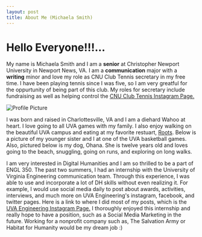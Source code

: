 ```yaml
---
layout: post
title: About Me (Michaela Smith)
---
```


# Hello Everyone!!!...
My name is Michaela Smith and I am a **senior** at Christopher Newport University in Newport News, VA. I am a **communication** major with a **writing** minor and love my role as CNU Club Tennis secretary in my free time. I have been playing tennis since I was five, so I am very greatful for the oppurtunity of being part of this club. My roles for secretary include fundraising as well as helping control the [CNU Club Tennis Instagram Page.](https://www.instagram.com/cnuclubtennis/)  

![Profile Picture](https://mmsi7.github.io/Mmsi7/images/Profile.jpeg) 

I was born and raised in Charlottesville, VA and I am a diehard Wahoo at heart. I love going to all UVA games with my family. I also enjoy walking on the beautiful UVA campus and eating at my favorite restuart, [Roots](https://www.rootsnaturalkitchen.com/). Below is a picture of my younger sister and I at one of the UVA basketball games. Also, pictured below is my dog, Ohana. She is twelve years old and loves going to the beach, snuggling, going on runs, and exploring on long walks. 


I am very interested in Digital Humanities and I am so thrilled to be a part of ENGL 350. The past two summers, I had an internship with the University of Virginia Engineering communication team. Through this experience, I was able to use and incorporate a lot of DH skills without even realizing it. For example, I would use social media daily to post about awards, activities, interviews, and much more on UVA Engineering's instagram, facebook, and twitter pages. Here is a link to where I did most of my posts, which is the [UVA Engineering Instagram Page.](https://www.instagram.com/uvaengineering/?hl=en) I thoroughly enjoyed this internship and really hope to have a position, such as a Social Media Marketing in the future. Working for a nonprofit company such as, The Salvation Army or Habitat for Humanity would be my dream job :) 





